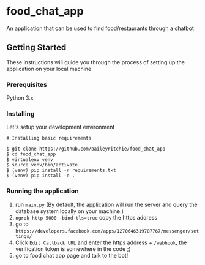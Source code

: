 # food_chat_app
An application that can be used to find food/restaurants through a chatbot


## Getting Started

These instructions will guide you through the process of setting up the application on your local machine

### Prerequisites

Python 3.x


### Installing

Let's setup your development environment


```
# Installing basic requirements

$ git clone https://github.com/baileyritchie/food_chat_app
$ cd food_chat_app
$ virtualenv venv
$ source venv/bin/activate
$ (venv) pip install -r requirements.txt
$ (venv) pip install -e .
```

### Running the application
1. run ```main.py``` (By default, the application will run the server and query the database system locally on your machine.)
2. ```ngrok http 5000 -bind-tls=true``` copy the https address
3. go to ```https://developers.facebook.com/apps/1270646319787767/messenger/settings/```
4. Click ```Edit Callback URL``` and enter the https address + ```/webhook```, the verification token is somewhere in the code ;)
5. go to food chat app page and talk to the bot!
